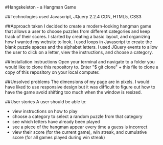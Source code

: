 #Hangskeleton - a Hangman Game

##Technologies used
Javascript, JQuery 2.2.4 CDN, HTML5, CSS3

##Approach taken
I decided to create a modern-looking hangman game that allows a user to choose puzzles from different categories and keep track of their scores. I started by creating a basic layout, and organizing how I wanted my website to look. I used loops in Javascript to create the blank puzzle spaces and the alphabet letters. I used JQuery events to allow the user to click on a letter, view the instructions, and choose a category.

##Installation instructions
Open your terminal and navigate to a folder you would like to clone this repository to. Enter "$ git clone" + this file to clone a copy of this repository on your local computer.

##Unsolved problems
The dimensions of my page are in pixels. I would have liked to use responsive design but it was difficult to figure out how to have the game avoid shifting too much when the window is resized.

##User stories
A user should be able to:
- view instructions on how to play
- choose a category to select a random puzzle from that category
- see which letters have already been played
- see a piece of the hangman appear every time a guess is incorrect
- view their score (for the current game), win streak, and cumulative score (for all games played during win streak)
